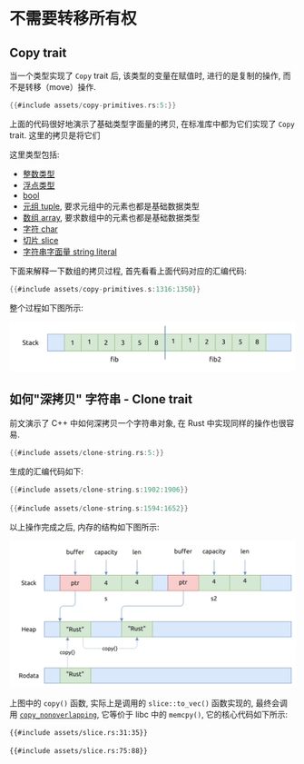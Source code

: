 # 不需要转移所有权

## Copy trait

当一个类型实现了 `Copy` trait 后, 该类型的变量在赋值时, 进行的是复制的操作, 而不是转移（move）操作.

```rust
{{#include assets/copy-primitives.rs:5:}}
```

上面的代码很好地演示了基础类型字面量的拷贝, 在标准库中都为它们实现了 `Copy` trait.
这里的拷贝是将它们

这里类型包括:

- [整数类型](../primitives/integer.md)
- [浮点类型](../primitives/floating-point.md)
- [bool](../primitives/bool.md)
- [元组 tuple](../primitives/tuple.md), 要求元组中的元素也都是基础数据类型
- [数组 array](../primitives/array.md), 要求数组中的元素也都是基础数据类型
- [字符 char](../primitives/char.md)
- [切片 slice](../primitives/slice.md)
- [字符串字面量 string literal](../primitives/string-literals.md)

下面来解释一下数组的拷贝过程, 首先看看上面代码对应的汇编代码:

```rust
{{#include assets/copy-primitives.s:1316:1350}}
```

整个过程如下图所示:

![array copy mem layout](assets/array-copy-mem-layout.svg)

## 如何"深拷贝" 字符串 - Clone trait

前文演示了 C++ 中如何深拷贝一个字符串对象, 在 Rust 中实现同样的操作也很容易.

```rust
{{#include assets/clone-string.rs:5:}}
```

生成的汇编代码如下:

```asm
{{#include assets/clone-string.s:1902:1906}}

{{#include assets/clone-string.s:1594:1652}}
```

以上操作完成之后, 内存的结构如下图所示:

![rust clone string](assets/rust-clone-string.svg)

上图中的 `copy()` 函数, 实际上是调用的 `slice::to_vec()` 函数实现的, 最终会调用
[`copy_nonoverlapping`][copy_nonoverlapping], 它等价于 libc 中的 `memcpy()`,
它的核心代码如下所示:

```rust, no_run
{{#include assets/slice.rs:31:35}}

{{#include assets/slice.rs:75:88}}
```

[copy_nonoverlapping]: https://doc.rust-lang.org/stable/std/intrinsics/fn.copy_nonoverlapping.html